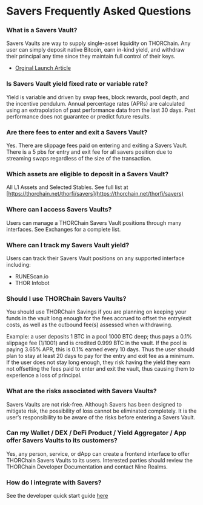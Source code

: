 # Savers Frequently Asked Questions

### What is a Savers Vault?

Savers Vaults are way to supply single-asset liquidity on THORChain. Any user can simply deposit native Bitcoin, earn in-kind yield, and withdraw their principal any time since they maintain full control of their keys.

- [Orginal Launch Article](https://medium.com/thorchain/thorchain-savers-vaults-fc3f086b4057)

### Is Savers Vault yield fixed rate or variable rate?

Yield is variable and driven by swap fees, block rewards, pool depth, and the incentive pendulum. Annual percentage rates (APRs) are calculated using an extrapolation of past performance data from the last 30 days. Past performance does not guarantee or predict future results.

### Are there fees to enter and exit a Savers Vault?

Yes. There are slippage fees paid on entering and exiting a Savers Vault. There is a 5 pbs for entry and exit fee for all savers position due to streaming swaps regardless of the size of the transaction.

### Which assets are eligible to deposit in a Savers Vault?

All L1 Assets and Selected Stables. See full list at [https://thorchain.net/thorfi/savers](https://thorchain.net/thorfi/savers)

### Where can I access Savers Vaults?

Users can manage a THORChain Savers Vault positions through many interfaces. See Exchanges for a complete list.

### Where can I track my Savers Vault yield?

Users can track their Savers Vault positions on any supported interface including:

- RUNEScan.io
- THOR Infobot

### Should I use THORChain Savers Vaults?

You should use THORChain Savings if you are planning on keeping your funds in the vault long enough for the fees accrued to offset the entry/exit costs, as well as the outbound fee(s) assessed when withdrawing.

Example: a user deposits 1 BTC in a pool 1000 BTC deep; thus pays a 0.1% slippage fee (1/1001) and is credited 0.999 BTC in the vault. If the pool is paying 3.65% APR, this is 0.1% earned every 10 days. Thus the user should plan to stay at least 20 days to pay for the entry and exit fee as a minimum. If the user does not stay long enough, they risk having the yield they earn not offsetting the fees paid to enter and exit the vault, thus causing them to experience a loss of principal.

### What are the risks associated with Savers Vaults?

Savers Vaults are not risk-free. Although Savers has been designed to mitigate risk, the possibility of loss cannot be eliminated completely. It is the user’s responsibility to be aware of the risks before entering a Savers Vault.

### Can my Wallet / DEX / DeFi Product / Yield Aggregator / App offer Savers Vaults to its customers?

Yes, any person, service, or dApp can create a frontend interface to offer THORChain Savers Vaults to its users. Interested parties should review the THORChain Developer Documentation and contact Nine Realms.

### How do I integrate with Savers?

See the developer quick start guide [here](https://dev.thorchain.org/saving-guide/quickstart-guide.html)
